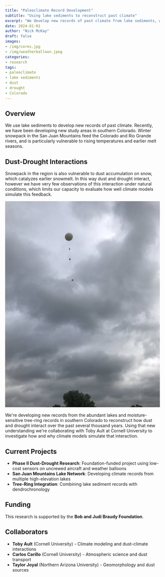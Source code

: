 ```yaml
---
title: "Paleoclimate Record Development"
subtitle: "Using lake sediments to reconstruct past climate"
excerpt: "We develop new records of past climate from lake sediments, with current focus on dust-drought interactions in the San Juan Mountains of Colorado."
date: 2024-01-01
author: "Nick McKay"
draft: false
images:
- /img/cores.jpg
- /img/weatherballoon.jpeg
categories:
- research
tags:
- paleoclimate
- lake sediments
- dust
- drought
- Colorado
---
```


## Overview

We use lake sediments to develop new records of past climate. Recently, we have been developing new study areas in southern Colorado. Winter snowpack in the San Juan Mountains feed the Colorado and Rio Grande rivers, and is particularly vulnerable to rising temperatures and earlier melt seasons. 

## Dust-Drought Interactions

Snowpack in the region is also vulnerable to dust accumulation on snow, which catalyzes earlier snowmelt. In this way dust and drought interact, however we have very few observations of this interaction under natural conditions, which limits our capacity to evaluate how well climate models simulate this feedback. 

![Weather balloon research](/img/weatherballoon.jpeg)

We're developing new records from the abundant lakes and moisture-sensitive tree-ring records in southern Colorado to reconstruct how dust and drought interact over the past several thousand years. Using that new understanding we're collaborating with Toby Ault at Cornell University to investigate how and why climate models simulate that interaction.

## Current Projects

- **Phase II Dust-Drought Research**: Foundation-funded project using low-cost sensors on uncrewed aircraft and weather balloons
- **San Juan Mountains Lake Network**: Developing climate records from multiple high-elevation lakes
- **Tree-Ring Integration**: Combining lake sediment records with dendrochronology

## Funding

This research is supported by the **Bob and Judi Braudy Foundation**.

## Collaborators

- **Toby Ault** (Cornell University) - Climate modeling and dust-climate interactions
- **Carlos Carillo** (Cornell University) - Atmospheric science and dust transport
- **Taylor Joyal** (Northern Arizona University) - Geomorphology and dust sources